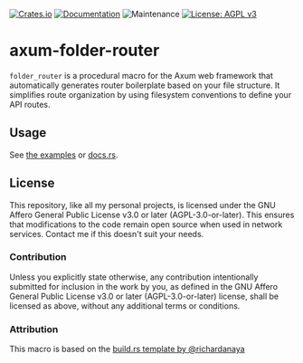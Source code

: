 
[![Crates.io](https://img.shields.io/crates/v/axum-folder-router)](https://crates.io/crates/axum-folder-router)
[![Documentation](https://docs.rs/axum-folder-router/badge.svg)](https://docs.rs/axum-folder-router)
![Maintenance](https://img.shields.io/badge/maintenance-activly--developed-brightgreen.svg)
[![License: AGPL v3](https://img.shields.io/badge/License-AGPL_v3-blue.svg)](https://www.gnu.org/licenses/agpl-3.0)


# axum-folder-router

```folder_router``` is a procedural macro for the Axum web framework that automatically generates router boilerplate based on your file structure. It simplifies route organization by using filesystem conventions to define your API routes.

## Usage

See [the examples](./examples) or [docs.rs](https://docs.rs/axum-folder-router).

## License

This repository, like all my personal projects, is licensed under the GNU Affero General Public License v3.0 or later (AGPL-3.0-or-later). 
This ensures that modifications to the code remain open source when used in network services. 
Contact me if this doesn't suit your needs.

### Contribution

Unless you explicitly state otherwise, any contribution intentionally submitted for inclusion in the work by you, as defined in the GNU Affero General Public License v3.0 or later (AGPL-3.0-or-later) license, shall be licensed as above, without any additional terms or conditions.


### Attribution

This macro is based on the [build.rs template by @richardanaya](https://github.com/richardanaya/axum-folder-router-htmx)

